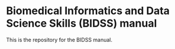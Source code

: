# Biomedical Informatics and Data Science Skills (BIDSS) manual 

This is the repository for the BIDSS manual.
